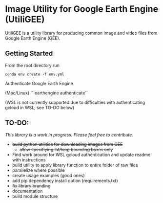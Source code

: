 # Image Utility for Google Earth Engine (UtiliGEE)

UtiliGEE is a utility library for producing common image and video files from Google Earth Engine (GEE).  

## Getting Started
From the root directory run 

```conda env create -f env.yml```

Authenticate Google Earth Engine

(Mac/Linux)
```earthengine authenticate``

(WSL is not currently supported due to difficulties with authenticating gcloud in WSL; see TO-DO below)


## TO-DO: 
_This library is a work in progress. Please feel free to contribute._

- ~~build python utilities for downloading images from GEE~~
  - ~~allow specifiying lat/long bounding boxes only~~
- Find work around for WSL gcloud authentication and update readme with instructions
- build utility to apply library function to entire folder of raw files
- parallelize where possible
- create usage examples (good ones)
- add pip dependency install option (requirements.txt)
- ~~fix library branding~~
- documentation
- build module structure
